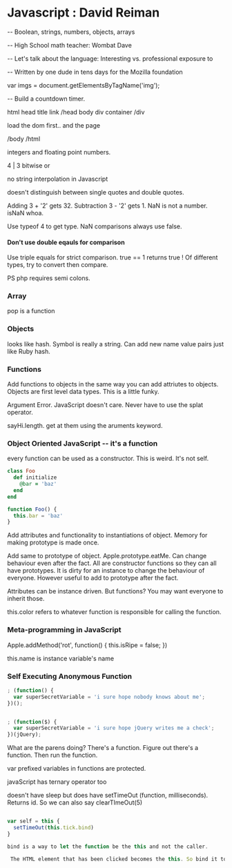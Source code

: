 # Javascript : David Reiman

-- Boolean, strings, numbers, objects, arrays

-- High School math teacher: Wombat Dave

-- Let's talk about the language: Interesting vs. professional exposure to

-- Written by one dude in tens days for the Mozilla foundation

var imgs = document.getElementsByTagName('img');

-- Build a countdown timer.

html
head
  title
  link
/head
body
  div container
  /div

load the dom first.. and the page

<script src="timer.js"></script>

/body
/html

integers and floating point numbers.

4 | 3 bitwise or

no string interpolation in Javascript

doesn't distinguish between single quotes and double quotes.

Adding 3 + '2' gets 32. Subtraction 3 - '2' gets 1. NaN is not a number. isNaN whoa.

Use typeof 4 to get type. NaN comparisons always use false.

#### Don't use double eqauls for comparison

Use triple equals for strict comparison. true == 1 returns true ! Of different types, try to convert then compare.

PS php requires semi colons.

### Array

pop is a function

### Objects

looks like hash. Symbol is really a string. Can add new name value pairs just like Ruby hash.

### Functions

 Add functions to objects in the same way you can add attriutes to objects. Objects are first level data types.
This is a little funky.

Argument Error. JavaScript doesn't care. Never have to use the splat operator.

sayHi.length. get at them using the aruments keyword.


### Object Oriented JavaScript -- it's a function

every function can be used as a constructor. This is weird. It's not self.

````ruby
class Foo
  def initialize
    @bar = 'baz'
  end
end
````

````javascript
function Foo() {
  this.bar = 'baz'
}
````
Add attributes and functionality to instantiations of object. Memory for making prototype is made once.

Add same to prototype of object.  Apple.prototype.eatMe. Can change behaviour even after the fact.
All are constructor functions so they can all have prototypes. It is dirty for an instance to change the behaviour
of everyone. However useful to add to prototype after the fact.

Attributes can be instance driven. But functions?
You may want everyone to inherit those.

this.color refers to whatever function is responsible for calling the function.

### Meta-programming in JavaScript

Apple.addMethod('rot', function() {
  this.isRipe = false;
})

this.name is instance variable's name

### Self Executing Anonymous Function

```` javascript
; (function() {
  var superSecretVariable = 'i sure hope nobody knows about me';
})();


; (function($) {
  var superSecretVariable = 'i sure hope jQuery writes me a check';
})(jQuery);

````
What are the parens doing?  There's a function. Figure out there's a function. Then run the function.

var prefixed variables in functions are protected.

javaScript has ternary operator too

doesn't have sleep but does have setTimeOut (function, milliseconds). Returns id.
So we can also say clearTImeOut(5)

``` javaScript

var self = this {
  setTimeOut(this.tick.bind)
}

bind is a way to let the function be the this and not the caller.

 The HTML element that has been clicked becomes the this. So bind it to the function.